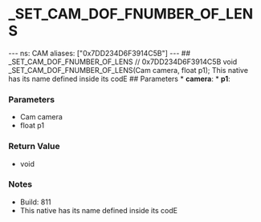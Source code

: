 # _SET_CAM_DOF_FNUMBER_OF_LENS

--- ns: CAM aliases: ["0x7DD234D6F3914C5B"] --- ## _SET_CAM_DOF_FNUMBER_OF_LENS  // 0x7DD234D6F3914C5B void _SET_CAM_DOF_FNUMBER_OF_LENS(Cam camera, float p1);  This native has its name defined inside its codE  ## Parameters * **camera**: * **p1**:

### Parameters
* Cam camera
* float p1

### Return Value
* void

### Notes
* Build: 811
* This native has its name defined inside its codE


